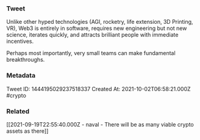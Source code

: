 ### Tweet
Unlike other hyped technologies (AGI, rocketry, life extension, 3D Printing, VR), Web3 is entirely in software, requires new engineering but not new science, iterates quickly, and attracts brilliant people with immediate incentives.

Perhaps most importantly, very small teams can make fundamental breakthroughs.

### Metadata
Tweet ID: 1444195029237518337
Created At: 2021-10-02T06:58:21.000Z
#crypto

### Related
[[2021-09-19T22:55:40.000Z - naval - There will be as many viable crypto assets as there]]

